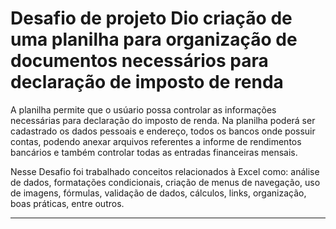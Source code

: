 # Desafio de projeto Dio criação de uma planilha para organização de documentos necessários para declaração de imposto de renda

A planilha permite que o usúario possa controlar as informações necessárias para declaração do imposto de renda. Na planilha poderá ser cadastrado os dados pessoais e endereço, todos os bancos onde possuir contas, podendo anexar arquivos referentes a informe de rendimentos bancários e também controlar todas as entradas financeiras mensais.

Nesse Desafio foi trabalhado conceitos relacionados à Excel como: 
análise de dados, formatações condicionais, criação de menus de navegação, uso de imagens, fórmulas, validação de dados, cálculos, links, organização, boas práticas, entre outros.



---
